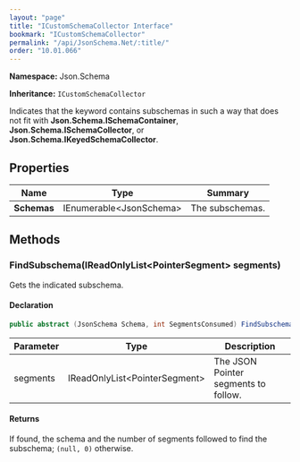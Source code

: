 ```yaml
---
layout: "page"
title: "ICustomSchemaCollector Interface"
bookmark: "ICustomSchemaCollector"
permalink: "/api/JsonSchema.Net/:title/"
order: "10.01.066"
---
```

**Namespace:** Json.Schema

**Inheritance:**
`ICustomSchemaCollector`

Indicates that the keyword contains subschemas in such a way that does not
fit with **Json.Schema.ISchemaContainer**, **Json.Schema.ISchemaCollector**, or
**Json.Schema.IKeyedSchemaCollector**.

## Properties

| Name | Type | Summary |
|---|---|---|
| **Schemas** | IEnumerable\<JsonSchema\> | The subschemas. |

## Methods

### FindSubschema(IReadOnlyList\<PointerSegment\> segments)

Gets the indicated subschema.

#### Declaration

```c#
public abstract (JsonSchema Schema, int SegmentsConsumed) FindSubschema(IReadOnlyList<PointerSegment> segments)
```

| Parameter | Type | Description |
|---|---|---|
| segments | IReadOnlyList\<PointerSegment\> | The JSON Pointer segments to follow. |


#### Returns

If found, the schema and the number of segments followed to find the subschema; `(null, 0)` otherwise.

